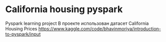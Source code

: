 # California housing pyspark
Pyspark learning project
В проекте использован датасет California Housing Prices
https://www.kaggle.com/code/bhavinmoriya/introduction-to-pyspark/input
